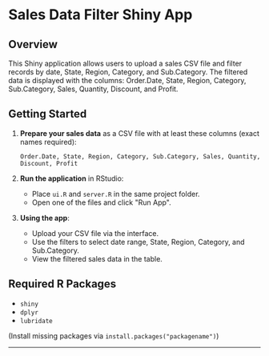 # Sales Data Filter Shiny App

## Overview

This Shiny application allows users to upload a sales CSV file and filter records by date, State, Region, Category, and Sub.Category. The filtered data is displayed with the columns: Order.Date, State, Region, Category, Sub.Category, Sales, Quantity, Discount, and Profit.

## Getting Started

1. **Prepare your sales data** as a CSV file with at least these columns (exact names required):

   ```
   Order.Date, State, Region, Category, Sub.Category, Sales, Quantity, Discount, Profit
   ```

2. **Run the application** in RStudio:
   - Place `ui.R` and `server.R` in the same project folder.
   - Open one of the files and click "Run App".

3. **Using the app**:
   - Upload your CSV file via the interface.
   - Use the filters to select date range, State, Region, Category, and Sub.Category.
   - View the filtered sales data in the table.

## Required R Packages

- `shiny`
- `dplyr`
- `lubridate`

(Install missing packages via `install.packages("packagename")`)

---